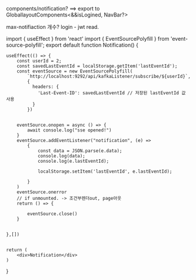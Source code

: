 components/notification?
==> export to GloballayoutComponents<&&isLogined, NavBar?>

max-notifiaction 개수?
login - jwt read.


import { useEffect } from 'react'
import { EventSourcePolyfill } from 'event-source-polyfill';
export default function Notification() {
    
    useEffect(() => {
        const userId = 2; 
        const savedLastEventId = localStorage.getItem('lastEventId');
        const eventSource = new EventSourcePolyfill(
            `http://localhost:9292/api/kafkaListener/subscribe/${userId}`,
            {
              headers: {
                'Last-Event-ID': savedLastEventId // 저장된 lastEventId 값 사용
              }
            })
        
            
        eventSource.onopen = async () => {
            await console.log("sse opened!")
        }
        eventSource.addEventListener("notification", (e) =>
            {
                const data = JSON.parse(e.data);
                console.log(data);
                console.log(e.lastEventId);
                
                localStorage.setItem('lastEventId', e.lastEventId);
                
            }
        )
        eventSource.onerror
        // if unmounted. -> 조건부렌더out, page아웃
        return () => {
            
            eventSource.close()
        }


    },[])
    
    
    return (
        <div>Notification</div>
    )
}
